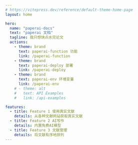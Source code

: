 ```yaml
---
# https://vitepress.dev/reference/default-theme-home-page
layout: home

hero:
  name: "paperai-docs"
  text: "paperai 文档"
  tagline: 我只想快点水完论文
  actions:
    - theme: brand
      text: paperai-function 功能
      link: /paperai-function
    - theme: brand
      text: paperai-deploy 部署
      link: /paperai-deploy
    - theme: brand
      text: paperai-env 环境变量
      link: /paperai-env
    # - theme: alt
    #   text: API Examples
    #   link: /api-examples

features:
  - title: Feature 1 使用真实文献
    details: 从各种文献网站获取真实文献
  - title: Feature 2 AI写作
    details: 内置免费AI模型
  - title: Feature 3 文献管理
    details: 将文献有序地排列
---
```

